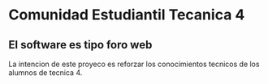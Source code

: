 # Comunidad Estudiantil Tecanica 4
## El software es tipo foro web

La intencion de este proyeco es reforzar los conocimientos tecnicos de los alumnos de tecnica 4.
